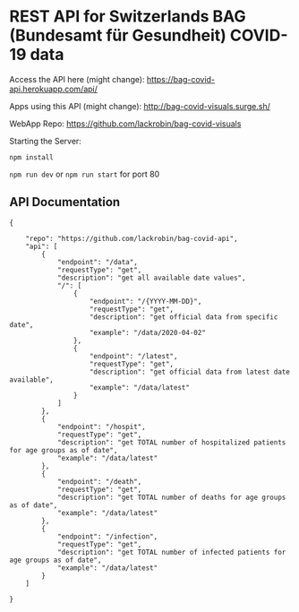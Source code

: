 # REST API for Switzerlands BAG (Bundesamt für Gesundheit) COVID-19 data

Access the API here (might change): https://bag-covid-api.herokuapp.com/api/

Apps using this API (might change): http://bag-covid-visuals.surge.sh/

WebApp Repo: https://github.com/lackrobin/bag-covid-visuals

Starting the Server:

```npm install```

```npm run dev```
or ```npm run start``` for port 80

## API Documentation

```
{

    "repo": "https://github.com/lackrobin/bag-covid-api",
    "api": [
        {
            "endpoint": "/data",
            "requestType": "get",
            "description": "get all available date values",
            "/": [
                {
                    "endpoint": "/{YYYY-MM-DD}",
                    "requestType": "get",
                    "description": "get official data from specific date",
                    "example": "/data/2020-04-02"
                },
                {
                    "endpoint": "/latest",
                    "requestType": "get",
                    "description": "get official data from latest date available",
                    "example": "/data/latest"
                }
            ]
        },
        {
            "endpoint": "/hospit",
            "requestType": "get",
            "description": "get TOTAL number of hospitalized patients for age groups as of date",
            "example": "/data/latest"
        },
        {
            "endpoint": "/death",
            "requestType": "get",
            "description": "get TOTAL number of deaths for age groups as of date",
            "example": "/data/latest"
        },
        {
            "endpoint": "/infection",
            "requestType": "get",
            "description": "get TOTAL number of infected patients for age groups as of date",
            "example": "/data/latest"
        }
    ]

}
```
